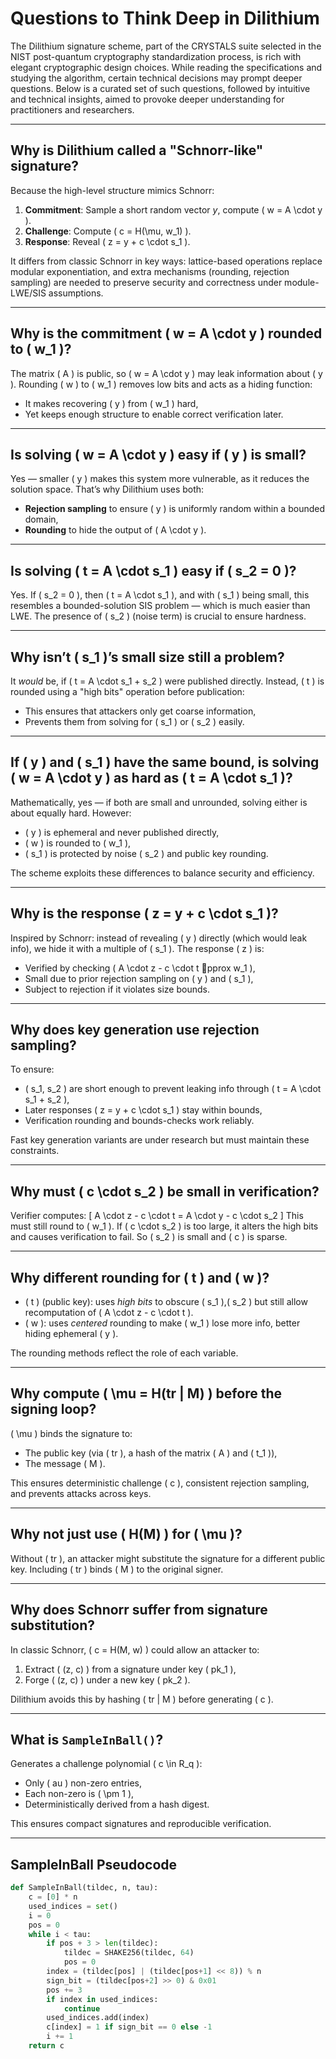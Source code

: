 
# Questions to Think Deep in Dilithium

The Dilithium signature scheme, part of the CRYSTALS suite selected in the NIST post-quantum cryptography standardization process, is rich with elegant cryptographic design choices. While reading the specifications and studying the algorithm, certain technical decisions may prompt deeper questions. Below is a curated set of such questions, followed by intuitive and technical insights, aimed to provoke deeper understanding for practitioners and researchers.

---

## Why is Dilithium called a "Schnorr-like" signature?
Because the high-level structure mimics Schnorr: 
1. **Commitment**: Sample a short random vector $y$, compute \( w = A \cdot y \).
2. **Challenge**: Compute \( c = H(\mu, w_1) \).
3. **Response**: Reveal \( z = y + c \cdot s_1 \).

It differs from classic Schnorr in key ways: lattice-based operations replace modular exponentiation, and extra mechanisms (rounding, rejection sampling) are needed to preserve security and correctness under module-LWE/SIS assumptions.

---

## Why is the commitment \( w = A \cdot y \) rounded to \( w_1 \)?
The matrix \( A \) is public, so \( w = A \cdot y \) may leak information about \( y \). Rounding \( w \) to \( w_1 \) removes low bits and acts as a hiding function:
- It makes recovering \( y \) from \( w_1 \) hard,
- Yet keeps enough structure to enable correct verification later.

---

## Is solving \( w = A \cdot y \) easy if \( y \) is small?
Yes — smaller \( y \) makes this system more vulnerable, as it reduces the solution space. That’s why Dilithium uses both:
- **Rejection sampling** to ensure \( y \) is uniformly random within a bounded domain,
- **Rounding** to hide the output of \( A \cdot y \).

---

## Is solving \( t = A \cdot s_1 \) easy if \( s_2 = 0 \)?
Yes. If \( s_2 = 0 \), then \( t = A \cdot s_1 \), and with \( s_1 \) being small, this resembles a bounded-solution SIS problem — which is much easier than LWE. The presence of \( s_2 \) (noise term) is crucial to ensure hardness.

---

## Why isn’t \( s_1 \)’s small size still a problem?
It *would* be, if \( t = A \cdot s_1 + s_2 \) were published directly. Instead, \( t \) is rounded using a "high bits" operation before publication:
- This ensures that attackers only get coarse information,
- Prevents them from solving for \( s_1 \) or \( s_2 \) easily.

---

## If \( y \) and \( s_1 \) have the same bound, is solving \( w = A \cdot y \) as hard as \( t = A \cdot s_1 \)?
Mathematically, yes — if both are small and unrounded, solving either is about equally hard. However:
- \( y \) is ephemeral and never published directly,
- \( w \) is rounded to \( w_1 \),
- \( s_1 \) is protected by noise \( s_2 \) and public key rounding.

The scheme exploits these differences to balance security and efficiency.

---

## Why is the response \( z = y + c \cdot s_1 \)?
Inspired by Schnorr: instead of revealing \( y \) directly (which would leak info), we hide it with a multiple of \( s_1 \). The response \( z \) is:
- Verified by checking \( A \cdot z - c \cdot t pprox w_1 \),
- Small due to prior rejection sampling on \( y \) and \( s_1 \),
- Subject to rejection if it violates size bounds.

---

## Why does key generation use rejection sampling?
To ensure:
- \( s_1, s_2 \) are short enough to prevent leaking info through \( t = A \cdot s_1 + s_2 \),
- Later responses \( z = y + c \cdot s_1 \) stay within bounds,
- Verification rounding and bounds-checks work reliably.

Fast key generation variants are under research but must maintain these constraints.

---

## Why must \( c \cdot s_2 \) be small in verification?
Verifier computes:
\[ A \cdot z - c \cdot t = A \cdot y - c \cdot s_2 \]
This must still round to \( w_1 \). If \( c \cdot s_2 \) is too large, it alters the high bits and causes verification to fail. So \( s_2 \) is small and \( c \) is sparse.

---

## Why different rounding for \( t \) and \( w \)?
- \( t \) (public key): uses *high bits* to obscure \( s_1 \),\( s_2 \) but still allow recomputation of \( A \cdot z - c \cdot t \).
- \( w \): uses *centered* rounding to make \( w_1 \) lose more info, better hiding ephemeral \( y \).

The rounding methods reflect the role of each variable.

---

## Why compute \( \mu = H(tr \| M) \) before the signing loop?
\( \mu \) binds the signature to:
- The public key (via \( tr \), a hash of the matrix \( A \) and \( t_1 \)),
- The message \( M \).

This ensures deterministic challenge \( c \), consistent rejection sampling, and prevents attacks across keys.

---

## Why not just use \( H(M) \) for \( \mu \)?
Without \( tr \), an attacker might substitute the signature for a different public key. Including \( tr \) binds \( M \) to the original signer.

---

## Why does Schnorr suffer from signature substitution?
In classic Schnorr, \( c = H(M, w) \) could allow an attacker to:
1. Extract \( (z, c) \) from a signature under key \( pk_1 \),
2. Forge \( (z, c) \) under a new key \( pk_2 \).

Dilithium avoids this by hashing \( tr \| M \) before generating \( c \).

---

## What is `SampleInBall()`?
Generates a challenge polynomial \( c \in R_q \):
- Only \( 	au \) non-zero entries,
- Each non-zero is \( \pm 1 \),
- Deterministically derived from a hash digest.

This ensures compact signatures and reproducible verification.

---

## SampleInBall Pseudocode
```python
def SampleInBall(tildec, n, tau):
    c = [0] * n
    used_indices = set()
    i = 0
    pos = 0
    while i < tau:
        if pos + 3 > len(tildec):
            tildec = SHAKE256(tildec, 64)
            pos = 0
        index = (tildec[pos] | (tildec[pos+1] << 8)) % n
        sign_bit = (tildec[pos+2] >> 0) & 0x01
        pos += 3
        if index in used_indices:
            continue
        used_indices.add(index)
        c[index] = 1 if sign_bit == 0 else -1
        i += 1
    return c
```

